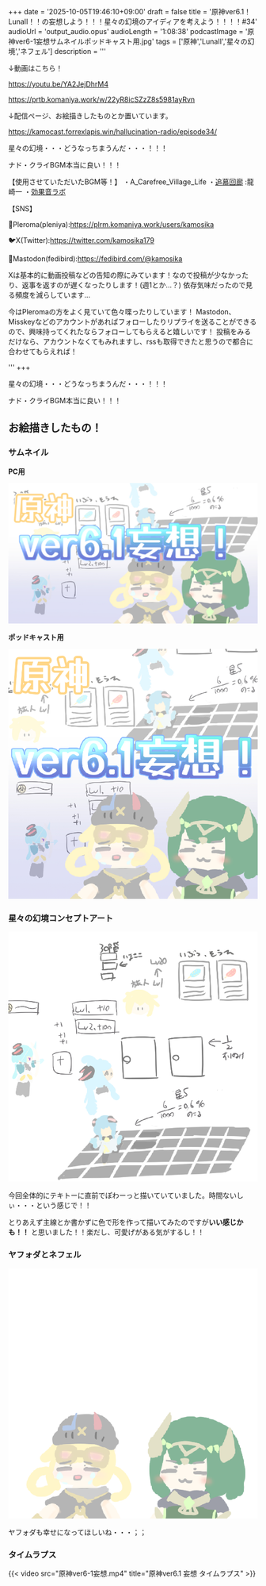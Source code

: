 +++
date = '2025-10-05T19:46:10+09:00'
draft = false
title = '原神ver6.1！LunaⅡ！！の妄想しよう！！！星々の幻境のアイディアを考えよう！！！！#34'
audioUrl = 'output_audio.opus'
audioLength = '1:08:38'
podcastImage = '原神ver6-1妄想サムネイルポッドキャスト用.jpg'
tags = ['原神','LunaⅡ','星々の幻境','ネフェル']
description = '''

↓動画はこちら！

https://youtu.be/YA2JejDhrM4

https://prtb.komaniya.work/w/22yR8icSZzZ8s5981ayRvn

↓配信ページ、お絵描きしたものとか置いています。

https://kamocast.forrexlapis.win/hallucination-radio/episode34/


星々の幻境・・・どうなっちまうんだ・・・！！！

ナド・クライBGM本当に良い！！！

【使用させていただいたBGM等！】
・A_Carefree_Village_Life
・[追慕回廊](https://dova-s.jp/bgm/play20791.html) :龍崎一
・[効果音ラボ](https://soundeffect-lab.info/)

【SNS】

🪻Pleroma(pleniya):https://plrm.komaniya.work/users/kamosika

🐦X(Twitter):https://twitter.com/kamosika179 

🐘Mastodon(fedibird):https://fedibird.com/@kamosika

Xは基本的に動画投稿などの告知の際にみています！なので投稿が少なかったり、返事を返すのが遅くなったりします！(週1とか…？)
依存気味だったので見る頻度を減らしています…

今はPleromaの方をよく見ていて色々喋ったりしています！
Mastodon、Misskeyなどのアカウントがあればフォローしたりリプライを送ることができるので、興味持ってくれたならフォローしてもらえると嬉しいです！
投稿をみるだけなら、アカウントなくてもみれますし、rssも取得できたと思うので都合に合わせてもらえれば！

'''
+++

星々の幻境・・・どうなっちまうんだ・・・！！！

ナド・クライBGM本当に良い！！！

## お絵描きしたもの！

### サムネイル

**PC用**

![](原神ver6-1妄想サムネイル.jpg)

**ポッドキャスト用**

![](原神ver6-1妄想サムネイルポッドキャスト用.jpg)


### 星々の幻境コンセプトアート

![](星々の幻境の妄想.png)

今回全体的にテキトーに直前でぽわーっと描いていていました。時間ないしぃ・・・という感じで！！

とりあえず主線とか書かずに色で形を作って描いてみたのですが**いい感じかも！！** と思いました！！楽だし、可愛げがある気がするし！！

### ヤフォダとネフェル

![](ヤフォダとネフェル.png)

ヤフォダも幸せになってほしいね・・・；；

### タイムラプス

{{< video src="原神ver6-1妄想.mp4" title="原神ver6.1 妄想 タイムラプス" >}}


